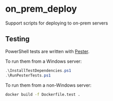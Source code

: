 # on_prem_deploy
Support scripts for deploying to on-prem servers

## Testing

PowerShell tests are written with [Pester](https://pester.dev).

To run them from a Windows server:

``` powershell
.\InstallTestDependencies.ps1
.\RunPesterTests.ps1
```

To run them from a non-Windows server:

``` sh
docker build -f Dockerfile.test .
```

